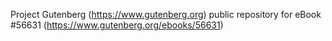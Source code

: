 Project Gutenberg (https://www.gutenberg.org) public repository for
eBook #56631 (https://www.gutenberg.org/ebooks/56631)
